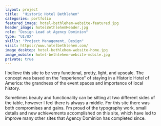 ```yaml
---
layout: project
title:  "Historic Hotel Bethlehem"
categories: portfolio
featured_image: hotel-bethlehem-website-featured.jpg
header_image: hotelBethlehemHeader.jpg
role: "Design Lead at Agency Dominion"
type: "UI/UX"
skills: "Project Management, Design"
visit: https://www.hotelbethlehem.com/
image_desktop: hotel-bethlehem-website-home.jpg
image_mobile: hotel-bethlehem-website-mobile.jpg
private: true
---
```


I believe this site to be very functional, pretty, light, and upscale. The concept
was based on the "experience" of staying in a Historic Hotel of America: the grandness
of the event spaces and importance of local history.

Sometimes beauty and functionality can be sitting at two different sides of
the table, however I feel there is always a middle. For this site there
was both compromises and gains. I'm proud of the typography work, small details
and new achievements accomplished on this site, which have led to improve many
other sites that Agency Dominion has completed since.
